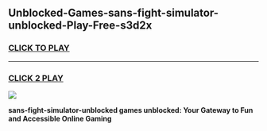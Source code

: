 
## Unblocked-Games-sans-fight-simulator-unblocked-Play-Free-s3d2x
<h3>
<a href="https://premium76.site?title=sans-fight-simulator-unblocked&ref=12A">CLICK TO PLAY</a></h3>
<hr>

<h3>
<a href="https://premium76.site?title=sans-fight-simulator-unblocked&ref=12A">CLICK 2 PLAY</a>
  
</h3>

<a href="https://premium76.site?title=sans-fight-simulator-unblocked&ref=12A"><img src="https://clearcache.store/games.png"></a>


**sans-fight-simulator-unblocked games unblocked: Your Gateway to Fun and Accessible Online Gaming**
